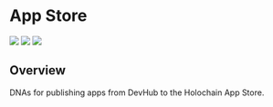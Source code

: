 # App Store

[![](https://img.shields.io/github/issues-raw/holochain/app-store-dnas?style=flat-square)](https://github.com/holochain/app-store-dnas/issues)
[![](https://img.shields.io/github/issues-closed-raw/holochain/app-store-dnas?style=flat-square)](https://github.com/holochain/app-store-dnas/issues?q=is%3Aissue+is%3Aclosed)
[![](https://img.shields.io/github/issues-pr-raw/holochain/app-store-dnas?style=flat-square)](https://github.com/holochain/app-store-dnas/pulls)

## Overview
DNAs for publishing apps from DevHub to the Holochain App Store.
